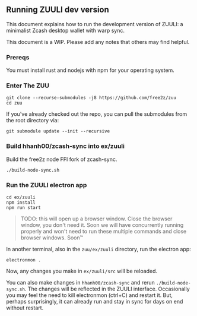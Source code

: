## Running ZUULI dev version

This document explains how to run the development version of ZUULI:
a minimalist Zcash desktop wallet with warp sync.

This document is a WIP. Please add any notes that others may find
helpful.

### Prereqs

You must install rust and nodejs with npm for your operating system.

### Enter The ZUU

```
git clone --recurse-submodules -j8 https://github.com/free2z/zuu
cd zuu
```

If you've already checked out the repo,
you can pull the submodules from the root directory via:

```
git submodule update --init --recursive
```

### Build hhanh00/zcash-sync into ex/zuuli

Build the free2z node FFI fork of zcash-sync.

```
./build-node-sync.sh
```

### Run the ZUULI electron app

```
cd ex/zuuli
npm install
npm run start
```

> TODO: this will open up a browser window.
> Close the browser window, you don't need it.
> Soon we will have concurrently running properly and won't need
> to run these multiple commands and close browser windows.
> Soon™

In another terminal, also in the `zuu/ex/zuuli` directory,
run the electron app:

```
electronmon .
```

Now, any changes you make in `ex/zuuli/src` will be reloaded.

You can also make changes in `hhanh00/zcash-sync`
and rerun `./build-node-sync.sh`. The changes will be reflected
in the ZUULI interface. Occasionally you may feel the need to
kill electronmon (ctrl+C) and restart it. But, perhaps surprisingly,
it can already run and stay in sync for days on end without restart.
